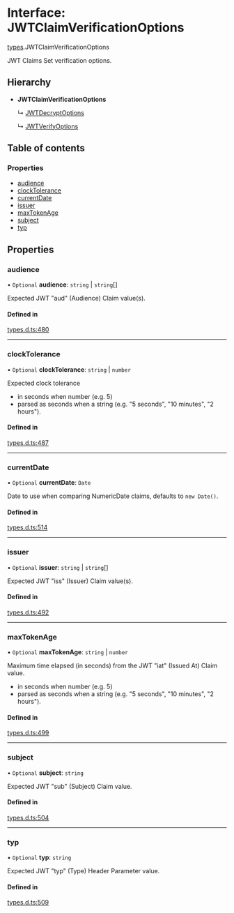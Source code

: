 # Interface: JWTClaimVerificationOptions

[types](../modules/types.md).JWTClaimVerificationOptions

JWT Claims Set verification options.

## Hierarchy

- **JWTClaimVerificationOptions**

  ↳ [JWTDecryptOptions](jwt_decrypt.jwtdecryptoptions.md)

  ↳ [JWTVerifyOptions](jwt_verify.jwtverifyoptions.md)

## Table of contents

### Properties

- [audience](types.jwtclaimverificationoptions.md#audience)
- [clockTolerance](types.jwtclaimverificationoptions.md#clocktolerance)
- [currentDate](types.jwtclaimverificationoptions.md#currentdate)
- [issuer](types.jwtclaimverificationoptions.md#issuer)
- [maxTokenAge](types.jwtclaimverificationoptions.md#maxtokenage)
- [subject](types.jwtclaimverificationoptions.md#subject)
- [typ](types.jwtclaimverificationoptions.md#typ)

## Properties

### audience

• `Optional` **audience**: `string` \| `string`[]

Expected JWT "aud" (Audience) Claim value(s).

#### Defined in

[types.d.ts:480](https://github.com/panva/jose/blob/v3.13.0/src/types.d.ts#L480)

___

### clockTolerance

• `Optional` **clockTolerance**: `string` \| `number`

Expected clock tolerance
- in seconds when number (e.g. 5)
- parsed as seconds when a string (e.g. "5 seconds", "10 minutes", "2 hours").

#### Defined in

[types.d.ts:487](https://github.com/panva/jose/blob/v3.13.0/src/types.d.ts#L487)

___

### currentDate

• `Optional` **currentDate**: `Date`

Date to use when comparing NumericDate claims, defaults to `new Date()`.

#### Defined in

[types.d.ts:514](https://github.com/panva/jose/blob/v3.13.0/src/types.d.ts#L514)

___

### issuer

• `Optional` **issuer**: `string` \| `string`[]

Expected JWT "iss" (Issuer) Claim value(s).

#### Defined in

[types.d.ts:492](https://github.com/panva/jose/blob/v3.13.0/src/types.d.ts#L492)

___

### maxTokenAge

• `Optional` **maxTokenAge**: `string` \| `number`

Maximum time elapsed (in seconds) from the JWT "iat" (Issued At) Claim value.
- in seconds when number (e.g. 5)
- parsed as seconds when a string (e.g. "5 seconds", "10 minutes", "2 hours").

#### Defined in

[types.d.ts:499](https://github.com/panva/jose/blob/v3.13.0/src/types.d.ts#L499)

___

### subject

• `Optional` **subject**: `string`

Expected JWT "sub" (Subject) Claim value.

#### Defined in

[types.d.ts:504](https://github.com/panva/jose/blob/v3.13.0/src/types.d.ts#L504)

___

### typ

• `Optional` **typ**: `string`

Expected JWT "typ" (Type) Header Parameter value.

#### Defined in

[types.d.ts:509](https://github.com/panva/jose/blob/v3.13.0/src/types.d.ts#L509)
